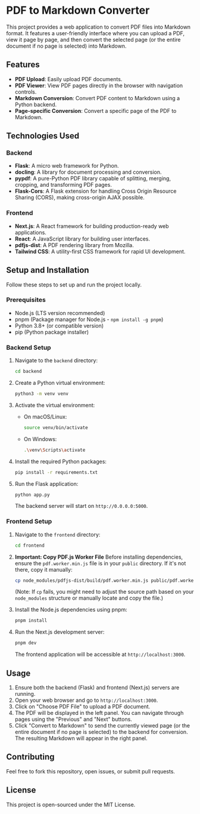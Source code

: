 # PDF to Markdown Converter

This project provides a web application to convert PDF files into Markdown format. It features a user-friendly interface where you can upload a PDF, view it page by page, and then convert the selected page (or the entire document if no page is selected) into Markdown.

## Features

- **PDF Upload**: Easily upload PDF documents.
- **PDF Viewer**: View PDF pages directly in the browser with navigation controls.
- **Markdown Conversion**: Convert PDF content to Markdown using a Python backend.
- **Page-specific Conversion**: Convert a specific page of the PDF to Markdown.

## Technologies Used

### Backend

- **Flask**: A micro web framework for Python.
- **docling**: A library for document processing and conversion.
- **pypdf**: A pure-Python PDF library capable of splitting, merging, cropping, and transforming PDF pages.
- **Flask-Cors**: A Flask extension for handling Cross Origin Resource Sharing (CORS), making cross-origin AJAX possible.

### Frontend

- **Next.js**: A React framework for building production-ready web applications.
- **React**: A JavaScript library for building user interfaces.
- **pdfjs-dist**: A PDF rendering library from Mozilla.
- **Tailwind CSS**: A utility-first CSS framework for rapid UI development.

## Setup and Installation

Follow these steps to set up and run the project locally.

### Prerequisites

- Node.js (LTS version recommended)
- pnpm (Package manager for Node.js - `npm install -g pnpm`)
- Python 3.8+ (or compatible version)
- pip (Python package installer)

### Backend Setup

1.  Navigate to the `backend` directory:
    ```bash
    cd backend
    ```

2.  Create a Python virtual environment:
    ```bash
    python3 -m venv venv
    ```

3.  Activate the virtual environment:
    - On macOS/Linux:
      ```bash
      source venv/bin/activate
      ```
    - On Windows:
      ```bash
      .\venv\Scripts\activate
      ```

4.  Install the required Python packages:
    ```bash
    pip install -r requirements.txt
    ```

5.  Run the Flask application:
    ```bash
    python app.py
    ```
    The backend server will start on `http://0.0.0.0:5000`.

### Frontend Setup

1.  Navigate to the `frontend` directory:
    ```bash
    cd frontend
    ```

2.  **Important: Copy PDF.js Worker File**
    Before installing dependencies, ensure the `pdf.worker.min.js` file is in your `public` directory. If it's not there, copy it manually:
    ```bash
    cp node_modules/pdfjs-dist/build/pdf.worker.min.js public/pdf.worker.min.js
    ```
    (Note: If `cp` fails, you might need to adjust the source path based on your `node_modules` structure or manually locate and copy the file.)

3.  Install the Node.js dependencies using pnpm:
    ```bash
    pnpm install
    ```

4.  Run the Next.js development server:
    ```bash
    pnpm dev
    ```
    The frontend application will be accessible at `http://localhost:3000`.

## Usage

1.  Ensure both the backend (Flask) and frontend (Next.js) servers are running.
2.  Open your web browser and go to `http://localhost:3000`.
3.  Click on "Choose PDF File" to upload a PDF document.
4.  The PDF will be displayed in the left panel. You can navigate through pages using the "Previous" and "Next" buttons.
5.  Click "Convert to Markdown" to send the currently viewed page (or the entire document if no page is selected) to the backend for conversion. The resulting Markdown will appear in the right panel.

## Contributing

Feel free to fork this repository, open issues, or submit pull requests.

## License

This project is open-sourced under the MIT License.